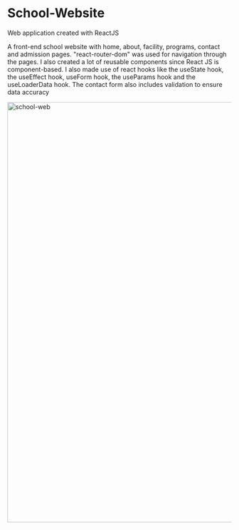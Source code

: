 # School-Website
Web application created with ReactJS

A front-end school website with home, about, facility, programs, contact and admission pages. "react-router-dom" was used for navigation through the pages. I also created a lot of reusable components since React JS is component-based. I also made use of react hooks like the useState hook, the useEffect hook, useForm hook, the useParams hook and the useLoaderData hook. The contact form also includes validation to ensure data accuracy

<img width="944" alt="school-web" src="https://github.com/Oludefiyinfoluwa06/School-Website/assets/120565527/1c3df68c-8b3e-4af3-ba79-849b7351a1d5">
